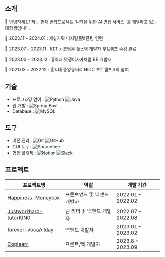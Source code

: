 ## 소개

🌱 안녕하세요! 저는 현재 졸업프로젝트 '나만을 위한 AI 면접 서비스' 를 개발하고 있는 대학생입니다.

🌱 2023.11 ~ 2024.01 : 제일기획 디지털플랫폼팀 인턴

🌱 2023.07 ~ 2023.11 : KDT x 코딩온 풀스택 개발자 부트캠프 수강 완료

🌱 2023.03 ~ 2023.12 : 홍익대 멋쟁이사자처럼 BE 개발자

🌱 2021.03 ~ 2022.12 : 홍익대 중앙동아리 HICC 부트캠프 3회 참여


## 기술

- 프로그래밍 언어 : ![Python](https://img.shields.io/badge/Python-3776AB?style=flat-square&logo=Python&logoColor=white) ![Java](https://img.shields.io/badge/Java-007396?style=flat-square&logo=Java&logoColor=white)
- 웹 개발 : ![Spring Boot](https://img.shields.io/badge/Spring_Boot-6DB33F?style=flat-square&logo=Spring&logoColor=white)
- Database : ![MySQL](https://img.shields.io/badge/MySQL-4479A1?style=flat-square&logo=MySQL&logoColor=white)

## 도구

- 버전 관리 : ![Git](https://img.shields.io/badge/Git-F05032?style=flat-square&logo=Git&logoColor=white) ![GitHub](https://img.shields.io/badge/GitHub-181717?style=flat-square&logo=GitHub&logoColor=white)
- GUI 도구 : ![Sourcetree](https://img.shields.io/badge/Sourcetree-0052CC?style=flat-square&logo=Atlassian&logoColor=white)
- 협업 플랫폼 : ![Notion](https://img.shields.io/badge/Notion-000000?style=flat-square&logo=Notion&logoColor=white) ![Slack](https://img.shields.io/badge/Slack-4A154B?style=flat-square&logo=Slack&logoColor=white)

## 프로젝트

| 프로젝트명 | 역할 | 개발 기간 |
| --- | --- | --- |
| [Happiness-Moneybox](https://github.com/HICC-Bootcamp/2022-1-Happiness-Moneybox) | 프론트엔드 및 백엔드 개발자 | 2022.01 ~ 2022.02 |
| [Justworkhard-tutorKING](https://github.com/HICC-Bootcamp/2022-Justworkhard-tutorKING) | 팀 리더 및 백엔드 개발자 | 2022.07 ~ 2022.08 |
| [forever-VocaAllday](https://github.com/HICC-Bootcamp/2023-forever-VocaAllday) | 백엔드 개발자 | 2023.01 ~ 2023.02 |
| [Coplearn](https://github.com/JSHWJ/KDT-8-Coplearn) | 프론트/백 개발자 | 2023.8 ~ 2023.09 |


